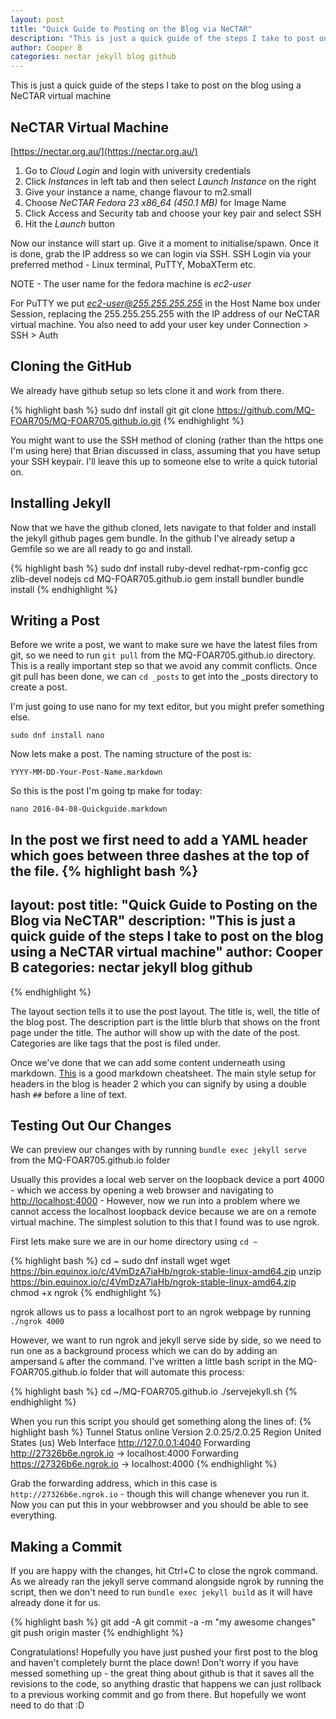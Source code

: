 ```yaml
---
layout: post
title: "Quick Guide to Posting on the Blog via NeCTAR"
description: "This is just a quick guide of the steps I take to post on the blog using a NeCTAR virtual machine"
author: Cooper B
categories: nectar jekyll blog github
---
```


This is just a quick guide of the steps I take to post on the blog using a NeCTAR virtual machine

## NeCTAR Virtual Machine
[https://nectar.org.au/](https://nectar.org.au/)

1. Go to *Cloud Login* and login with university credentials
2. Click *Instances* in left tab and then select *Launch Instance* on the right
3. Give your instance a name, change flavour to m2.small
4. Choose *NeCTAR Fedora 23 x86_64 (450.1 MB)* for Image Name
5. Click Access and Security tab and choose your key pair and select SSH
6. Hit the *Launch* button

Now our instance will start up. Give it a moment to initialise/spawn. Once it is done, grab the IP address so we can login via SSH.
SSH Login via your preferred method - Linux terminal, PuTTY, MobaXTerm etc.

NOTE - The user name for the fedora machine is *ec2-user*

For PuTTY we put *ec2-user@255.255.255.255* in the Host Name box under Session, replacing the 255.255.255.255 with the IP address of our NeCTAR virtual machine. You also need to add your user key under Connection > SSH > Auth

## Cloning the GitHub
We already have github setup so lets clone it and work from there.

{% highlight bash %}
sudo dnf install git
git clone https://github.com/MQ-FOAR705/MQ-FOAR705.github.io.git
{% endhighlight %}

You might want to use the SSH method of cloning (rather than the https one I'm using here) that Brian discussed in class, assuming that you have setup your SSH keypair. I'll leave this up to someone else to write a quick tutorial on.

## Installing Jekyll
Now that we have the github cloned, lets navigate to that folder and install the jekyll github pages gem bundle. In the github I've already setup a Gemfile so we are all ready to go and install.

{% highlight bash %}
sudo dnf install ruby-devel redhat-rpm-config gcc zlib-devel nodejs
cd MQ-FOAR705.github.io
gem install bundler
bundle install
{% endhighlight %}

## Writing a Post
Before we write a post, we want to make sure we have the latest files from git, so we need to run `git pull` from the MQ-FOAR705.github.io directory. This is a really important step so that we avoid any commit conflicts. Once git pull has been done, we can `cd _posts` to get into the _posts directory to create a post. 

I'm just going to use nano for my text editor, but you might prefer something else.

`sudo dnf install nano`

Now lets make a post. The naming structure of the post is:

`YYYY-MM-DD-Your-Post-Name.markdown`

So this is the post I'm going tp make for today:

`nano 2016-04-08-Quickguide.markdown`

In the post we first need to add a YAML header which goes between three dashes at the top of the file.
{% highlight bash %}
---
layout: post
title: "Quick Guide to Posting on the Blog via NeCTAR"
description: "This is just a quick guide of the steps I take to post on the blog using a NeCTAR virtual machine"
author: Cooper B
categories: nectar jekyll blog github
---
{% endhighlight %}

The layout section tells it to use the post layout. The title is, well, the title of the blog post. The description part is the little blurb that shows on the front page under the title. The author will show up with the date of the post. Categories are like tags that the post is filed under.

Once we've done that we can add some content underneath using markdown. [This](https://github.com/adam-p/markdown-here/wiki/Markdown-Cheatsheet) is a good markdown cheatsheet. The main style setup for headers in the blog is header 2 which you can signify by using a double hash `##` before a line of text.

## Testing Out Our Changes
We can preview our changes with by running `bundle exec jekyll serve` from the MQ-FOAR705.github.io folder

Usually this provides a local web server on the loopback device a port 4000 - which we access by opening a web browser and navigating to [http://localhost:4000](http://localhost:4000) - However, now we run into a problem where we cannot access the localhost loopback device because we are on a remote virtual machine. The simplest solution to this that I found was to use ngrok.

First lets make sure we are in our home directory using `cd ~`

{% highlight bash %}
cd ~
sudo dnf install wget
wget https://bin.equinox.io/c/4VmDzA7iaHb/ngrok-stable-linux-amd64.zip
unzip https://bin.equinox.io/c/4VmDzA7iaHb/ngrok-stable-linux-amd64.zip
chmod +x ngrok
{% endhighlight %}

ngrok allows us to pass a localhost port to an ngrok webpage by running `./ngrok 4000`

However, we want to run ngrok and jekyll serve side by side, so we need to run one as a background process which we can do by adding an ampersand `&` after the command. I've written a little bash script in the MQ-FOAR705.github.io folder that will automate this process:

{% highlight bash %}
cd ~/MQ-FOAR705.github.io
./servejekyll.sh
{% endhighlight %}

When you run this script you should get something along the lines of:
{% highlight bash %}
Tunnel Status                 online
Version                       2.0.25/2.0.25
Region                        United States (us)
Web Interface                 http://127.0.0.1:4040
Forwarding                    http://27326b6e.ngrok.io -> localhost:4000
Forwarding                    https://27326b6e.ngrok.io -> localhost:4000
{% endhighlight %}

Grab the forwarding address, which in this case is `http://27326b6e.ngrok.io` - though this will change whenever you run it. Now you can put this in your webbrowser and you should be able to see everything. 

## Making a Commit
If you are happy with the changes, hit Ctrl+C to close the ngrok command. As we already ran the jekyll serve command alongside ngrok by running the script, then we don't need to run `bundle exec jekyll build` as it will have already done it for us.

{% highlight bash %}
git add -A
git commit -a -m "my awesome changes"
git push origin master
{% endhighlight %}

Congratulations! Hopefully you have just pushed your first post to the blog and haven't completely burnt the place down! Don't worry if you have messed something up - the great thing about github is that it saves all the revisions to the code, so anything drastic that happens we can just rollback to a previous working commit and go from there. But hopefully we wont need to do that :D


